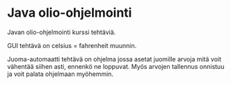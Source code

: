 # Java olio-ohjelmointi

Javan olio-ohjelmointi kurssi tehtäviä.


GUI tehtävä on celsius = fahrenheit muunnin. 

Juoma-automaatti tehtävä on ohjelma jossa asetat juomille arvoja mitä voit vähentää siihen asti, ennenkö ne loppuvat. Myös arvojen tallennus onnistuu ja voit palata ohjelmaan myöhemmin. 
